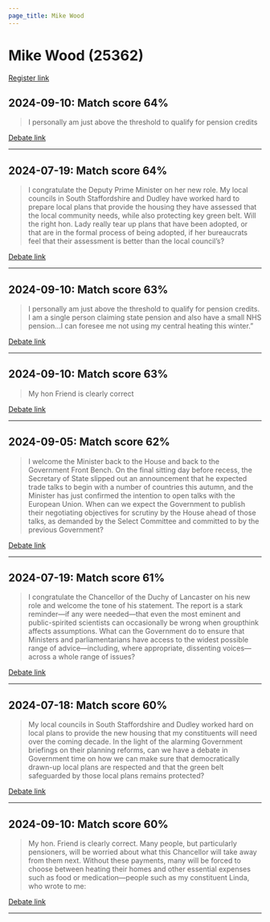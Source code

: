 ```yaml
---
page_title: Mike Wood
---
```


# Mike Wood  (25362)

[Register link](https://www.theyworkforyou.com/mp/25362/register)



## 2024-09-10: Match score 64%

>I personally am just above the threshold to qualify for pension credits

[Debate link](https://www.theyworkforyou.com/debates/?id=2024-09-10a.767.1) 

---



## 2024-07-19: Match score 64%

>I congratulate the Deputy Prime Minister on her new role. My local councils in South Staffordshire and Dudley have worked hard to prepare local plans that provide the housing they have assessed that the local community needs, while also protecting key green belt. Will the right hon. Lady really tear up plans that have been adopted, or that are in the formal process of being adopted, if her bureaucrats feel that their assessment is better than the local council’s?

[Debate link](https://www.theyworkforyou.com/debates/?id=2024-07-19b.314.0) 

---



## 2024-09-10: Match score 63%

>I personally am just above the threshold to qualify for pension credits. I am a single person claiming state pension and also have a small NHS pension…I can foresee me not using my central heating this winter.”

[Debate link](https://www.theyworkforyou.com/debates/?id=2024-09-10a.767.1) 

---



## 2024-09-10: Match score 63%

>My hon Friend is clearly correct

[Debate link](https://www.theyworkforyou.com/debates/?id=2024-09-10a.767.1) 

---



## 2024-09-05: Match score 62%

>I welcome the Minister back to the House and back to the Government Front Bench. On the final sitting day before recess, the Secretary of State slipped out an announcement that he expected trade talks to begin with a number of countries this autumn, and the Minister has just confirmed the intention to open talks with the European Union. When can we expect the Government to publish their negotiating objectives for  scrutiny by the House ahead of those talks, as demanded by the Select Committee and committed to by the previous Government?

[Debate link](https://www.theyworkforyou.com/debates/?id=2024-09-05b.410.6) 

---



## 2024-07-19: Match score 61%

>I congratulate the Chancellor of the Duchy of Lancaster on his new role and welcome the tone of his statement. The report is a stark reminder—if any were needed—that even the most eminent and public-spirited scientists can occasionally be wrong when groupthink affects assumptions. What can the Government do to ensure that Ministers and parliamentarians have access to the widest possible range of advice—including, where appropriate, dissenting voices—across a whole range of issues?

[Debate link](https://www.theyworkforyou.com/debates/?id=2024-07-19b.291.2) 

---



## 2024-07-18: Match score 60%

>My local councils in South Staffordshire and Dudley worked hard on local plans to provide the new housing that my constituents will need over the coming decade. In the light of the alarming Government briefings on their planning reforms, can we have a debate in Government time on how we can make sure that democratically drawn-up local plans are respected and that the green belt safeguarded by those local plans remains protected?

[Debate link](https://www.theyworkforyou.com/debates/?id=2024-07-18f.166.0) 

---



## 2024-09-10: Match score 60%

>My hon. Friend is clearly correct. Many people, but particularly pensioners, will be worried about what this Chancellor will take away from them next. Without these payments, many will be forced to choose between heating their homes and other essential expenses such as food or medication—people such as my constituent Linda, who wrote to me:

[Debate link](https://www.theyworkforyou.com/debates/?id=2024-09-10a.767.1) 

---

